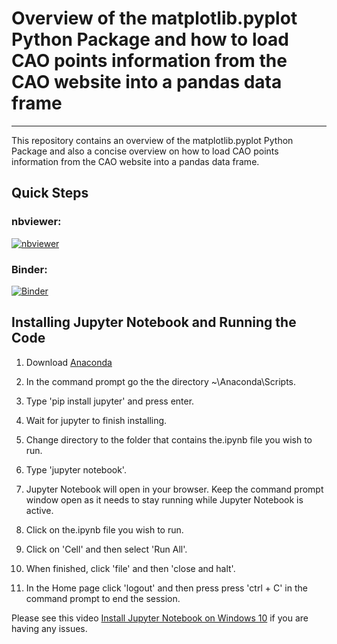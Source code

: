 # Overview of the matplotlib.pyplot Python Package and how to load CAO points information from the CAO website into a pandas data frame

***

This repository contains an overview of the matplotlib.pyplot Python Package and also a concise overview on how to load CAO points information from the
CAO website into a pandas data frame.

## Quick Steps

### nbviewer:

[![nbviewer](https://raw.githubusercontent.com/jupyter/design/master/logos/Badges/nbviewer_badge.svg)](https://nbviewer.jupyter.org/github/Cormac88/Fundamentals-of-Data-Analysis/tree/main/)

### Binder:

[![Binder](https://mybinder.org/badge_logo.svg)](https://mybinder.org/v2/gh/Cormac88/Fundamentals-of-Data-Analysis/HEAD)

## Installing Jupyter Notebook and Running the Code

1. Download [Anaconda](https://www.anaconda.com/products/individual)

1. In the command prompt go the the directory ~\Anaconda\Scripts.

2. Type 'pip install jupyter' and press enter.

3. Wait for jupyter to finish installing.

4. Change directory to the folder that contains the.ipynb file you wish to run.

5. Type 'jupyter notebook'.

6. Jupyter Notebook will open in your browser. Keep the command prompt window open as it needs to stay running while Jupyter Notebook is active.

7. Click on the.ipynb file you wish to run.

8. Click on 'Cell' and then select 'Run All'.

9. When finished, click 'file' and then 'close and halt'.

10. In the Home page click 'logout' and then press press 'ctrl + C' in the command prompt to end the session.

Please see this video [Install Jupyter Notebook on Windows 10](https://www.youtube.com/watch?v=otmWEEFysms&t=165s) if you are having any issues.